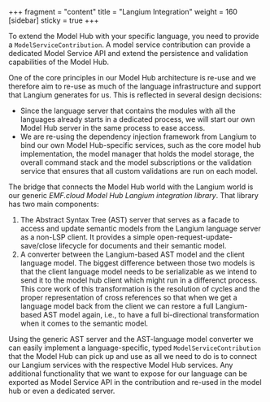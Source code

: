 +++
fragment = "content"
title = "Langium Integration"
weight = 160
[sidebar]
  sticky = true
+++

To extend the Model Hub with your specific language, you need to provide a `ModelServiceContribution`.
A model service contribution can provide a dedicated Model Service API and extend the persistence and validation capabilities of the Model Hub.

One of the core principles in our Model Hub architecture is re-use and we therefore aim to re-use as much of the language infrastructure and support that Langium generates for us.
This is reflected in several design decisions:
- Since the language server that contains the modules with all the languages already starts in a dedicated process, we will start our own Model Hub server in the same process to ease access.
- We are re-using the dependency injection framework from Langium to bind our own Model Hub-specific services, such as the core model hub implementation, the model manager that holds the model storage, the overall command stack and the model subscriptions or the validation service that ensures that all custom validations are run on each model.

The bridge that connects the Model Hub world with the Langium world is our generic _EMF.cloud Model Hub Langium integration library_.
That library has two main components:
1. The Abstract Syntax Tree (AST) server that serves as a facade to access and update semantic models from the Langium language server as a non-LSP client. It provides a simple open-request-update-save/close lifecycle for documents and their semantic model.
2. A converter between the Langium-based AST model and the client language model. The biggest difference between those two models is that the client language model needs to be serializable as we intend to send it to the model hub client which might run in a differenct process. This core work of this transformation is the resolution of cycles and the proper representation of cross references so that when we get a language model back from the client we can restore a full Langium-based AST model again, i.e., to have a full bi-directional transformation when it comes to the semantic model.

Using the generic AST server and the AST-language model converter we can easily implement a language-specific, typed `ModelServiceContribution` that the Model Hub can pick up and use as all we need to do is to connect our Langium services with the respective Model Hub services.
Any additional functionality that we want to expose for our language can be exported as Model Service API in the contribution and re-used in the model hub or even a dedicated server.